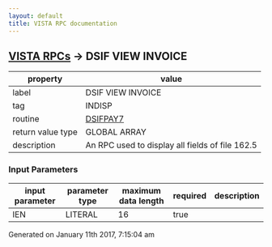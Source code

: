 ```yaml
---
layout: default
title: VISTA RPC documentation
---
```




## [VISTA RPCs](TableOfContent.md) &#8594; DSIF VIEW INVOICE 

 property | value 
--- | --- 
 label | DSIF VIEW INVOICE
 tag | INDISP
 routine | [DSIFPAY7](http://code.osehra.org/dox/Routine_DSIFPAY7_source.html)
 return value type | GLOBAL ARRAY
 description | An RPC used to display all fields of file 162.5

### Input Parameters

| input parameter | parameter type | maximum data length | required | description | 
| --- | --- | --- | --- | --- | 
| IEN | LITERAL | 16 | true |  | 




 Generated on January 11th 2017, 7:15:04 am